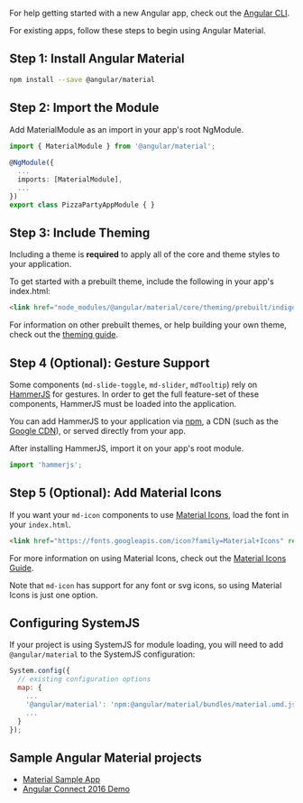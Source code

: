 For help getting started with a new Angular app, check out the [Angular CLI](https://cli.angular.io/).

For existing apps, follow these steps to begin using Angular Material.

## Step 1: Install Angular Material 

```bash
npm install --save @angular/material
```

## Step 2: Import the Module
  
Add MaterialModule as an import in your app's root NgModule.  
  
```ts
import { MaterialModule } from '@angular/material';
 
@NgModule({
  ...
  imports: [MaterialModule],
  ...
})
export class PizzaPartyAppModule { }
```

## Step 3: Include Theming

Including a theme is **required** to apply all of the core and theme styles to your application. 

To get started with a prebuilt theme, include the following in your app's index.html:

```html
<link href="node_modules/@angular/material/core/theming/prebuilt/indigo-pink.css" rel="stylesheet">
```

For information on other prebuilt themes, or help building your own theme, check out the [theming guide](./theming.md).

## Step 4 (Optional): Gesture Support

Some components (`md-slide-toggle`, `md-slider`, `mdTooltip`) rely on 
[HammerJS](http://hammerjs.github.io/) for gestures. In order to get the full feature-set of these
components, HammerJS must be loaded into the application.

You can add HammerJS to your application via [npm](https://www.npmjs.com/package/hammerjs), a CDN 
(such as the [Google CDN](https://developers.google.com/speed/libraries/#hammerjs)), or served 
directly from your app.

After installing HammerJS, import it on your app's root module.
```ts
import 'hammerjs';
```

## Step 5 (Optional): Add Material Icons

If you want your `md-icon` components to use [Material Icons](https://material.io/icons/), load the font in your `index.html`.
  
```html
<link href="https://fonts.googleapis.com/icon?family=Material+Icons" rel="stylesheet">
```

For more information on using Material Icons, check out the [Material Icons Guide](https://google.github.io/material-design-icons/).

Note that `md-icon` has support for any font or svg icons, so using Material Icons is just one option.
       

## Configuring SystemJS

If your project is using SystemJS for module loading, you will need to add `@angular/material` 
to the SystemJS configuration:

```js
System.config({
  // existing configuration options
  map: {
    ...
    '@angular/material': 'npm:@angular/material/bundles/material.umd.js',
    ...
  }
});
```


## Sample Angular Material projects
- [Material Sample App](https://github.com/jelbourn/material2-app)
- [Angular Connect 2016 Demo](https://github.com/kara/leashed-in)
